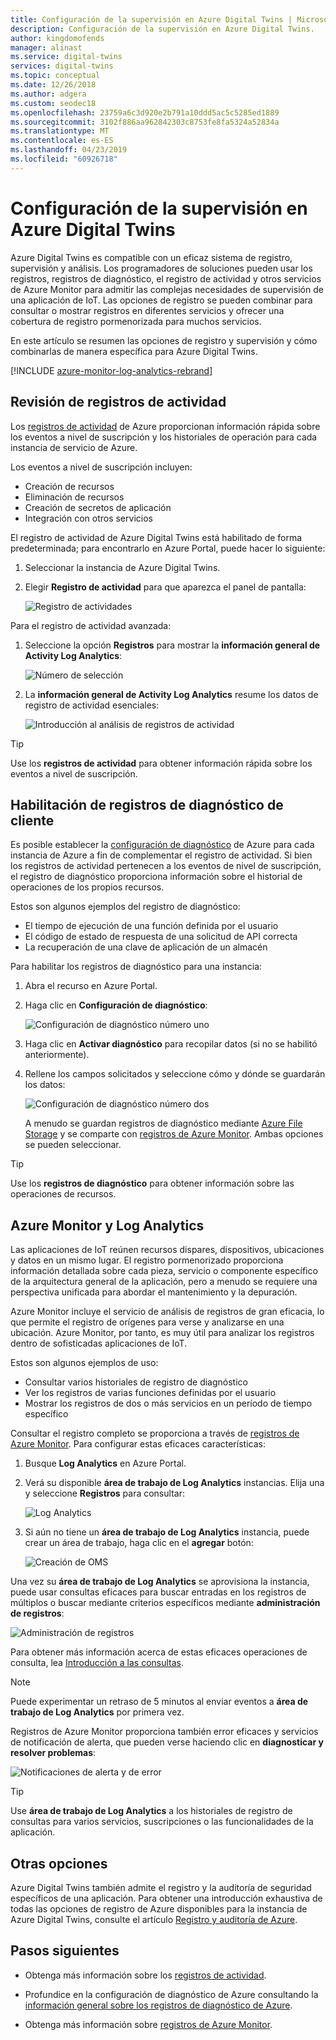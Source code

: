 ```yaml
---
title: Configuración de la supervisión en Azure Digital Twins | Microsoft Docs
description: Configuración de la supervisión en Azure Digital Twins.
author: kingdomofends
manager: alinast
ms.service: digital-twins
services: digital-twins
ms.topic: conceptual
ms.date: 12/26/2018
ms.author: adgera
ms.custom: seodec18
ms.openlocfilehash: 23759a6c3d920e2b791a10ddd5ac5c5285ed1889
ms.sourcegitcommit: 3102f886aa962842303c8753fe8fa5324a52834a
ms.translationtype: MT
ms.contentlocale: es-ES
ms.lasthandoff: 04/23/2019
ms.locfileid: "60926718"
---
```

# <a name="how-to-configure-monitoring-in-azure-digital-twins"></a>Configuración de la supervisión en Azure Digital Twins

Azure Digital Twins es compatible con un eficaz sistema de registro, supervisión y análisis. Los programadores de soluciones pueden usar los registros, registros de diagnóstico, el registro de actividad y otros servicios de Azure Monitor para admitir las complejas necesidades de supervisión de una aplicación de IoT. Las opciones de registro se pueden combinar para consultar o mostrar registros en diferentes servicios y ofrecer una cobertura de registro pormenorizada para muchos servicios.

En este artículo se resumen las opciones de registro y supervisión y cómo combinarlas de manera específica para Azure Digital Twins.

[!INCLUDE [azure-monitor-log-analytics-rebrand](../../includes/azure-monitor-log-analytics-rebrand.md)]

## <a name="review-activity-logs"></a>Revisión de registros de actividad

Los [registros de actividad](../azure-monitor/platform/activity-logs-overview.md) de Azure proporcionan información rápida sobre los eventos a nivel de suscripción y los historiales de operación para cada instancia de servicio de Azure.

Los eventos a nivel de suscripción incluyen:

* Creación de recursos
* Eliminación de recursos
* Creación de secretos de aplicación
* Integración con otros servicios

El registro de actividad de Azure Digital Twins está habilitado de forma predeterminada; para encontrarlo en Azure Portal, puede hacer lo siguiente:

1. Seleccionar la instancia de Azure Digital Twins.
1. Elegir **Registro de actividad** para que aparezca el panel de pantalla:

    ![Registro de actividades][1]

Para el registro de actividad avanzada:

1. Seleccione la opción **Registros** para mostrar la **información general de Activity Log Analytics**:

    ![Número de selección][2]

1. La **información general de Activity Log Analytics** resume los datos de registro de actividad esenciales:

    ![Introducción al análisis de registros de actividad][3]

>[!TIP]
>Use los **registros de actividad** para obtener información rápida sobre los eventos a nivel de suscripción.

## <a name="enable-customer-diagnostic-logs"></a>Habilitación de registros de diagnóstico de cliente

Es posible establecer la [configuración de diagnóstico](../azure-monitor/platform/diagnostic-logs-overview.md) de Azure para cada instancia de Azure a fin de complementar el registro de actividad. Si bien los registros de actividad pertenecen a los eventos de nivel de suscripción, el registro de diagnóstico proporciona información sobre el historial de operaciones de los propios recursos.

Estos son algunos ejemplos del registro de diagnóstico:

* El tiempo de ejecución de una función definida por el usuario
* El código de estado de respuesta de una solicitud de API correcta
* La recuperación de una clave de aplicación de un almacén

Para habilitar los registros de diagnóstico para una instancia:

1. Abra el recurso en Azure Portal.
1. Haga clic en **Configuración de diagnóstico**:

    ![Configuración de diagnóstico número uno][4]

1. Haga clic en **Activar diagnóstico** para recopilar datos (si no se habilitó anteriormente).
1. Rellene los campos solicitados y seleccione cómo y dónde se guardarán los datos:

    ![Configuración de diagnóstico número dos][5]

    A menudo se guardan registros de diagnóstico mediante [Azure File Storage](../storage/files/storage-files-deployment-guide.md) y se comparte con [registros de Azure Monitor](../azure-monitor/log-query/get-started-portal.md). Ambas opciones se pueden seleccionar.

>[!TIP]
>Use los **registros de diagnóstico** para obtener información sobre las operaciones de recursos.

## <a name="azure-monitor-and-log-analytics"></a>Azure Monitor y Log Analytics

Las aplicaciones de IoT reúnen recursos dispares, dispositivos, ubicaciones y datos en un mismo lugar. El registro pormenorizado proporciona información detallada sobre cada pieza, servicio o componente específico de la arquitectura general de la aplicación, pero a menudo se requiere una perspectiva unificada para abordar el mantenimiento y la depuración.

Azure Monitor incluye el servicio de análisis de registros de gran eficacia, lo que permite el registro de orígenes para verse y analizarse en una ubicación. Azure Monitor, por tanto, es muy útil para analizar los registros dentro de sofisticadas aplicaciones de IoT.

Estos son algunos ejemplos de uso:

* Consultar varios historiales de registro de diagnóstico
* Ver los registros de varias funciones definidas por el usuario
* Mostrar los registros de dos o más servicios en un período de tiempo específico

Consultar el registro completo se proporciona a través de [registros de Azure Monitor](../azure-monitor/log-query/log-query-overview.md). Para configurar estas eficaces características:

1. Busque **Log Analytics** en Azure Portal.
1. Verá su disponible **área de trabajo de Log Analytics** instancias. Elija una y seleccione **Registros** para consultar:

    ![Log Analytics][6]

1. Si aún no tiene un **área de trabajo de Log Analytics** instancia, puede crear un área de trabajo, haga clic en el **agregar** botón:

    ![Creación de OMS][7]

Una vez su **área de trabajo de Log Analytics** se aprovisiona la instancia, puede usar consultas eficaces para buscar entradas en los registros de múltiplos o buscar mediante criterios específicos mediante **administración de registros**:

   ![Administración de registros][8]

Para obtener más información acerca de estas eficaces operaciones de consulta, lea [Introducción a las consultas](../azure-monitor/log-query/get-started-queries.md).

> [!NOTE]
> Puede experimentar un retraso de 5 minutos al enviar eventos a **área de trabajo de Log Analytics** por primera vez.

Registros de Azure Monitor proporciona también error eficaces y servicios de notificación de alerta, que pueden verse haciendo clic en **diagnosticar y resolver problemas**:

   ![Notificaciones de alerta y de error][9]

>[!TIP]
>Use **área de trabajo de Log Analytics** a los historiales de registro de consultas para varios servicios, suscripciones o las funcionalidades de la aplicación.

## <a name="other-options"></a>Otras opciones

Azure Digital Twins también admite el registro y la auditoría de seguridad específicos de una aplicación. Para obtener una introducción exhaustiva de todas las opciones de registro de Azure disponibles para la instancia de Azure Digital Twins, consulte el artículo [Registro y auditoría de Azure](../security/azure-log-audit.md).

## <a name="next-steps"></a>Pasos siguientes

- Obtenga más información sobre los [registros de actividad](../azure-monitor/platform/activity-logs-overview.md).

- Profundice en la configuración de diagnóstico de Azure consultando la [información general sobre los registros de diagnóstico de Azure](../azure-monitor/platform/diagnostic-logs-overview.md).

- Obtenga más información sobre [registros de Azure Monitor](../azure-monitor/log-query/get-started-portal.md).

<!-- Images -->
[1]: media/how-to-configure-monitoring/activity-log.png
[2]: media/how-to-configure-monitoring/activity-log-select.png
[3]: media/how-to-configure-monitoring/log-analytics-overview.png
[4]: media/how-to-configure-monitoring/diagnostic-settings-one.png
[5]: media/how-to-configure-monitoring/diagnostic-settings-two.png
[6]: media/how-to-configure-monitoring/log-analytics.png
[7]: media/how-to-configure-monitoring/log-analytics-oms.png
[8]: media/how-to-configure-monitoring/log-analytics-management.png
[9]: media/how-to-configure-monitoring/log-analytics-notifications.png

